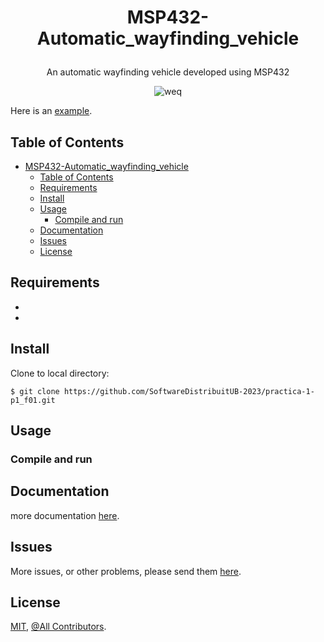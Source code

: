# <p align="center"> MSP432-Automatic_wayfinding_vehicle

<div align="center">

An automatic wayfinding vehicle developed using MSP432

</div>

<div align="center">

![weq]()

</div>

Here is an [example](https://ariadnacortesdanes.github.io/StormBraining/).

## Table of Contents

- [ MSP432-Automatic_wayfinding_vehicle](#-msp432-automatic_wayfinding_vehicle)
  - [Table of Contents](#table-of-contents)
  - [Requirements](#requirements)
  - [Install](#install)
  - [Usage](#usage)
    - [Compile and run](#compile-and-run)
  - [Documentation](#documentation)
  - [Issues](#issues)
  - [License](#license)

## Requirements

-

-

## Install

Clone to local directory:

`$ git clone https://github.com/SoftwareDistribuitUB-2023/practica-1-p1_f01.git`

## Usage

### Compile and run

## Documentation

more documentation [here]().

## Issues

More issues, or other problems, please send them [here]().

## License

[MIT](), [@All Contributors](#contributing).
